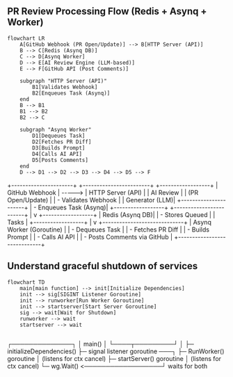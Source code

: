 ## PR Review Processing Flow (Redis + Asynq + Worker)

```mermaid
flowchart LR
    A[GitHub Webhook (PR Open/Update)] --> B[HTTP Server (API)]
    B --> C[Redis (Asynq DB)]
    C --> D[Asynq Worker]
    D --> E[AI Review Engine (LLM-based)]
    E --> F[GitHub API (Post Comments)]

    subgraph "HTTP Server (API)"
        B1[Validates Webhook]
        B2[Enqueues Task (Asynq)]
    end
    B --> B1
    B1 --> B2
    B2 --> C

    subgraph "Asynq Worker"
        D1[Dequeues Task]
        D2[Fetches PR Diff]
        D3[Builds Prompt]
        D4[Calls AI API]
        D5[Posts Comments]
    end
    D --> D1 --> D2 --> D3 --> D4 --> D5 --> F

```

+----------------------+ +------------------------+ +------------------+
| GitHub Webhook | -----> | HTTP Server (API) | | AI Review |
| (PR Open/Update) | | - Validates Webhook | | Generator (LLM)|
+----------------------+ | - Enqueues Task (Asynq)| +------------------+
+------------------------+
|
v
+------------------+
| Redis (Asynq DB)|
| - Stores Queued |
| Tasks |
+------------------+
|
v
+-----------------------------+
| Asynq Worker (Goroutine) |
| - Dequeues Task |
| - Fetches PR Diff |
| - Builds Prompt |
| - Calls AI API |
| - Posts Comments via GitHub |
+-----------------------------+

## Understand graceful shutdown of services

```mermaid
flowchart TD
    main[main function] --> init[Initialize Dependencies]
    init --> sig[SIGINT Listener Goroutine]
    init --> runworker[Run Worker Goroutine]
    init --> startserver[Start Server Goroutine]
    sig --> wait[Wait for Shutdown]
    runworker --> wait
    startserver --> wait


```

┌──────────────┐
│ main() │
└────┬─────────┘
│
├─ initializeDependencies()
├─ signal listener goroutine ───┐
├─ RunWorker() goroutine │ (listens for ctx cancel)
├─ startServer() goroutine │ (listens for ctx cancel)
└─ wg.Wait() <──────────────────┘ waits for both

